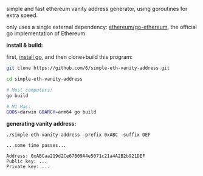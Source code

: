 simple and fast ethereum vanity address generator, using goroutines for extra speed.

only uses a single external dependency: [ethereum/go-ethereum](https://github.com/ethereum/go-ethereum), the official go implementation of Ethereum.


**install & build:**

first, [install go](https://go.dev/doc/install), and then clone+build this program:
```sh
git clone https://github.com/6/simple-eth-vanity-address.git

cd simple-eth-vanity-address

# Most computers:
go build

# M1 Mac:
GOOS=darwin GOARCH=arm64 go build
```

**generating vanity address:**

```
./simple-eth-vanity-address -prefix 0xABC -suffix DEF

...some time passes...

Address: 0xABCaa219d2Ce67B09A4e5071c21a4A2B2b921DEF
Public key: ...
Private key: ...
```
